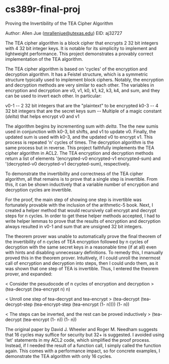 # cs389r-final-proj

Proving the Invertibility of the TEA Cipher Algorithm

Author: Allen Jue (mrallenjue@utexas.edu)
EID: aj32727

The TEA cipher algorithm is a block cipher that encrypts 2 32 bit integers with 4 32 bit integer keys. It is notable for its simplicity to implement and lightweight performance. This project demonstrates a provably correct implementation of the TEA algorithm. 

The TEA cipher algorithm is based on 'cycles' of the encryption and decryption algorithm. It has a Feistel structure, which is a symmetric structure typically used to implement block ciphers. Notably, the encryption and decryption methods are very similar to each other. The variables in encryption and decryption are v0, v1, k0, k1, k2, k3, k4, and sum, and they can be used to invert each other. In particular:

v0-1 -- 2 32 bit integers that are the "plaintext" to be encrypted
k0-3 -- 4 32 bit integers that are the secret keys
sum  -- Multiple of a magic constant (*delta*) that helps encrypt v0 and v1

The algorithm begins by incrementing sum with *delta*. The the new sumis used in conjunction with k0-3, bit shifts, and v1 to update v0. Finally, the updated sum is used with k0-3, and the updated v0 to encrypt v1. This process is repeated 'n' cycles of times. The decryption algorithm is the same process but in reverse. This project faithfully implements the TEA cipher algorithm in ACL2. The TEA encryption and decryption methods return a list of elements '(encrypted-v0 encrypted-v1 encrypted-sum) and '(decrypted-v0 decrypted-v1 decrypted-sum), respectively. 

To demonstrate the invertibility and correctness of the TEA cipher algorithm, all that remains is to prove that a single step is invertible. From this, it can be shown inductively that a variable number of encryption and decryption cycles are invertible.

For the proof, the main step of showing one step is invertible was fortunately provable with the inclusion of the arithmetic-5 book. Next, I created a helper method that would recursively call encrypt and decrypt steps for n cycles. In order to get these helper methods accepted, I had to write helper lemmas to prove that the results of encryption and decryption always resulted in v0-1 and sum that are unsigned 32 bit integers.

The theorem prover was unable to automatically prove the final theorem of the invertibility of n cycles of TEA encryption followed by n cycles of decryption with the same secret keys in a reasonable time (if at all) even with hints and disabling unnecessary definitions. To remedy this, I manually proved this in the theorem prover. Intuitively, if I could unroll the innermost call of encryption and decryption into steps, then I could undo them, as it was shown that one step of TEA is invertible. Thus, I entered the theorem prover, and expanded:

< Consider the pesudocode of n cycles of encryption and decryption >
(tea-decrypt (tea-encrypt n) n) 

< Unroll one step of tea-decrypt and tea-encrypt >
(tea-decrypt (tea-decrypt-step 
             (tea-encrypt-step (tea-encrypt (1- n)))) (1- n))

< The steps can be inverted, and the rest can be proved inductively >
(tea-decrypt (tea-encrypt (1- n)) (1- n))

The original paper by David J. Wheeler and Roger M. Needham suggests that 16 cycles may suffice for security but 32+ is suggested. I avoided using 'let' statements in my ACL2 code, which simplified the proof process. Instead, if I needed the result of a function call, I simply called the function again. This comes with a performance impact, so for concrete examples, I demonstrate the TEA algorithm with only 16 cycles.